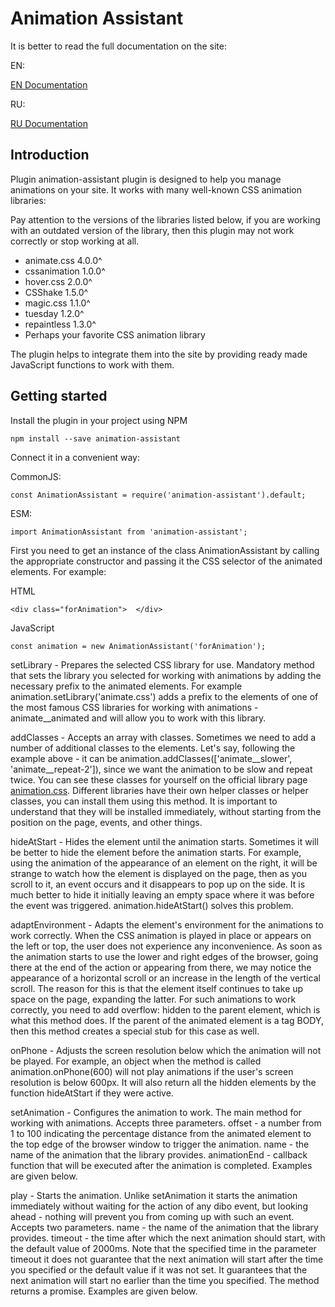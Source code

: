 # Animation Assistant

It is better to read the full documentation on the site:

EN:

<a href="https://denislopatin.github.io/Animation-Assistant-documentation/en-index.html">EN Documentation</a>

RU:

<a href="https://denislopatin.github.io/Animation-Assistant-documentation/ru-index.html">RU Documentation</a>

## Introduction

Plugin animation-assistant plugin is designed to help you manage animations on your site. It works with many well-known CSS animation libraries:

Pay attention to the versions of the libraries listed below, if you are working with an outdated version of the library, then this plugin may not work correctly or stop working at all.

* animate.css 4.0.0^
* cssanimation 1.0.0^
* hover.css 2.0.0^
* CSShake 1.5.0^
* magic.css 1.1.0^
* tuesday 1.2.0^
* repaintless 1.3.0^
* Perhaps your favorite CSS animation library

The plugin helps to integrate them into the site by providing ready made JavaScript functions to work with them.

## Getting started

Install the plugin in your project using NPM

    npm install --save animation-assistant
    
Connect it in a convenient way:

CommonJS:

    const AnimationAssistant = require('animation-assistant').default;
    
ESM:

    import AnimationAssistant from 'animation-assistant';
    
First you need to get an instance of the class AnimationAssistant by calling the appropriate constructor and passing it the CSS selector of the animated elements. For example:

HTML

    <div class="forAnimation">  </div>
    
JavaScript

    const animation = new AnimationAssistant('forAnimation');
    
setLibrary - Prepares the selected CSS library for use. Mandatory method that sets the library you selected for working with animations by adding the necessary prefix to the animated elements. For example animation.setLibrary('animate.css') adds a prefix to the elements of one of the most famous CSS libraries for working with animations - animate__animated and will allow you to work with this library.

addClasses - Accepts an array with classes. Sometimes we need to add a number of additional classes to the elements. Let's say, following the example above - it can be animation.addClasses(['animate__slower', 'animate__repeat-2']), since we want the animation to be slow and repeat twice. You can see these classes for yourself on the official library page <a href="https://animate.style/">animation.css</a>. Different libraries have their own helper classes or helper classes, you can install them using this method. It is important to understand that they will be installed immediately, without starting from the position on the page, events, and other things.

hideAtStart - Hides the element until the animation starts. Sometimes it will be better to hide the element before the animation starts. For example, using the animation of the appearance of an element on the right, it will be strange to watch how the element is displayed on the page, then as you scroll to it, an event occurs and it disappears to pop up on the side. It is much better to hide it initially leaving an empty space where it was before the event was triggered. animation.hideAtStart() solves this problem.

adaptEnvironment - Adapts the element's environment for the animations to work correctly. When the CSS animation is played in place or appears on the left or top, the user does not experience any inconvenience. As soon as the animation starts to use the lower and right edges of the browser, going there at the end of the action or appearing from there, we may notice the appearance of a horizontal scroll or an increase in the length of the vertical scroll. The reason for this is that the element itself continues to take up space on the page, expanding the latter. For such animations to work correctly, you need to add overflow: hidden to the parent element, which is what this method does. If the parent of the animated element is a tag BODY, then this method creates a special stub for this case as well.

onPhone - Adjusts the screen resolution below which the animation will not be played. For example, an object when the method is called animation.onPhone(600) will not play animations if the user's screen resolution is below 600px. It will also return all the hidden elements by the function hideAtStart if they were active.

setAnimation - Configures the animation to work. The main method for working with animations. Accepts three parameters. offset - a number from 1 to 100 indicating the percentage distance from the animated element to the top edge of the browser window to trigger the animation. name - the name of the animation that the library provides. animationEnd - callback function that will be executed after the animation is completed. Examples are given below.

play - Starts the animation. Unlike setAnimation it starts the animation immediately without waiting for the action of any dibo event, but looking ahead - nothing will prevent you from coming up with such an event. Accepts two parameters. name - the name of the animation that the library provides. timeout - the time after which the next animation should start, with the default value of 2000ms. Note that the specified time in the parameter timeout it does not guarantee that the next animation will start after the time you specified or the default value if it was not set. It guarantees that the next animation will start no earlier than the time you specified. The method returns a promise. Examples are given below.
